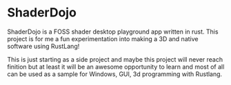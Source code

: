 # ShaderDojo
ShaderDojo is a FOSS shader desktop playground app written in rust. This project is for me a fun experimentation into making a 3D and native software using RustLang!

This is just starting as a side project and maybe this project will never reach finition but at least it will be an awesome opportunity to learn and most of all can be used as a sample for Windows, GUI, 3d programming with Rustlang.
